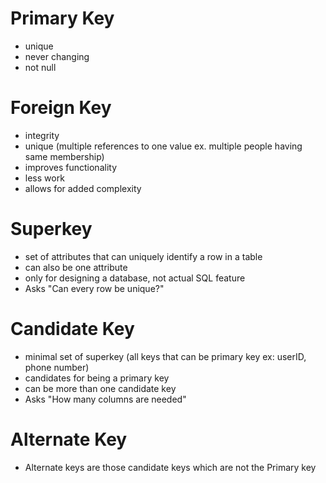 # Primary Key
- unique
- never changing
- not null
# Foreign Key
- integrity
- unique (multiple references to one value ex. multiple people having same membership)
- improves functionality
- less work
- allows for added complexity
# Superkey
- set of attributes that can uniquely identify a row in a table 
- can also be one attribute
- only for designing a database, not actual SQL feature
- Asks "Can every row be unique?"
# Candidate Key
- minimal set of superkey (all keys that can be primary key ex: userID, phone number)
- candidates for being a primary key
- can be more than one candidate key
- Asks "How many columns are needed"
# Alternate Key
- Alternate keys are those candidate keys which are not the Primary key